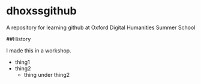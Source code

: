 # dhoxssgithub
A repository for learning github at Oxford Digital Humanities Summer School

##History

I made this in a workshop.

* thing1
* thing2
  * thing under thing2
